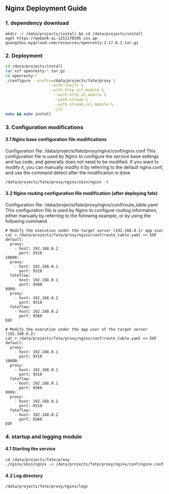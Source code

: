 ## Nginx Deployment Guide

### 1. dependency download
```shell script
mkdir -r /data/projects/install && cd /data/projects/install
wget https://webank-ai-1251170195.cos.ap-guangzhou.myqcloud.com/resources/openresty-1.17.8.2.tar.gz
```

### 2. Deployment

```bash
cd /data/projects/install
tar xzf openresty-*.tar.gz
cd openresty-*
./configure --prefix=/data/projects/fate/proxy \
                   --with-luajit \
                   --with-http_ssl_module \
                     --with-http_v2_module \
                     --with-stream \
                     --with-stream_ssl_module \
                     -j12
make && make install
```

### 3. Configuration modifications
#### 3.1 Nginx base configuration file modifications
Configuration file: /data/projects/fate/proxy/nginx/conf/nginx.conf
This configuration file is used by Nginx to configure the service base settings and lua code, and generally does not need to be modified.
If you want to modify it, you can manually modify it by referring to the default nginx.conf, and use the command detect after the modification is done
```
/data/projects/fate/proxy/nginx/sbin/nginx -t
```

#### 3.2 Nginx routing configuration file modification (after deploying fate)

Configuration file: /data/projects/fate/proxy/nginx/conf/route_table.yaml
This configuration file is used by Nginx to configure routing information, either manually by referring to the following example, or by using the following command.

```
# Modify the execution under the target server (192.168.0.1) app user
cat > /data/projects/fate/proxy/nginx/conf/route_table.yaml << EOF
default:
  proxy:
    - host: 192.168.0.2
      port: 9310
10000:
  proxy:
    - host: 192.168.0.1
      port: 9310
  fateflow:
    - host: 192.168.0.1
      port: 9360
9999:
  proxy:
    - host: 192.168.0.2
      port: 9310
  fateflow:
    - host: 192.168.0.2
      port: 9360
EOF

# Modify the execution under the app user of the target server (192.168.0.2)
cat > /data/projects/fate/proxy/nginx/conf/route_table.yaml << EOF
default:
  proxy:
    - host: 192.168.0.1
      port: 9310
10000:
  proxy:
    - host: 192.168.0.1
      port: 9310
  fateflow:
    - host: 192.168.0.1
      port: 9360
9999:
  proxy:
    - host: 192.168.0.2
      port: 9310
  fateflow:
    - host: 192.168.0.2
      port: 9360
EOF
```

### 4. startup and logging module
#### 4.1 Starting the service
```
cd /data/projects/fate/proxy
./nginx/sbin/nginx -c /data/projects/fate/proxy/nginx/conf/nginx.conf
```

#### 4.2 Log directory
```
/data/projects/fate/proxy/nginx/logs
```
